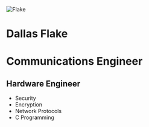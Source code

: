 ![Flake](https://github.com/cipherdrive/cipherdrive.github.io/dallas.jpg)
# Dallas Flake
# Communications Engineer
## Hardware Engineer
- Security
- Encryption
- Network Protocols
- C Programming
